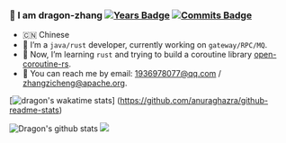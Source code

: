 ### 👋 I am dragon-zhang [![Years Badge](https://badges.pufler.dev/years/dragon-zhang)](https://badges.pufler.dev) [![Commits Badge](https://badges.pufler.dev/commits/monthly/dragon-zhang)](https://badges.pufler.dev)

- 🇨🇳 Chinese
- 🔭 I’m a `java/rust` developer, currently working on `gateway/RPC/MQ`.
- 🌱 Now, I’m learning `rust` and trying to build a coroutine library [open-coroutine-rs](https://github.com/dragon-zhang/open-coroutine-rs).
- 💬 You can reach me by email: 1936978077@qq.com / zhangzicheng@apache.org.

[![dragon's wakatime stats](https://github-readme-stats.vercel.app/api/wakatime?username=dragon-zhang)] (https://github.com/anuraghazra/github-readme-stats)

<img src="https://github-readme-stats.vercel.app/api?username=dragon-zhang&show_icons=true&theme=buefy&count_private=true" alt="Dragon's github stats" />

<img src="https://github-profile-trophy.vercel.app/?username=dragon-zhang&column=4&theme=nord&margin-w=15&margin-h=15">
